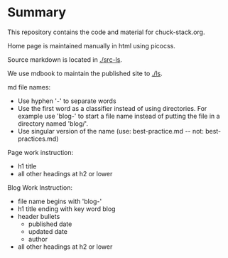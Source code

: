 # Summary

This repository contains the code and material for chuck-stack.org.

Home page is maintained manually in html using picocss.

Source markdown is located in [./src-ls](./src-ls/).

We use mdbook to maintain the published site to [./ls](./ls/).

md file names:
- Use hyphen '-' to separate words
- Use the first word as a classifier instead of using directories. For example use 'blog-' to start a file name instead of putting the file in a directory named 'blog/'.
- Use singular version of the name (use: best-practice.md -- not: best-practices.md)

Page work instruction:
- h1 title
- all other headings at h2 or lower

Blog Work Instruction:
- file name begins with 'blog-'
- h1 title ending with key word blog
- header bullets
  - published date
  - updated date
  - author
- all other headings at h2 or lower
